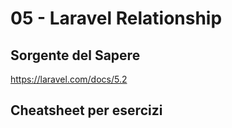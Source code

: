 # 05 - Laravel Relationship

## Sorgente del Sapere

https://laravel.com/docs/5.2


## Cheatsheet per esercizi
